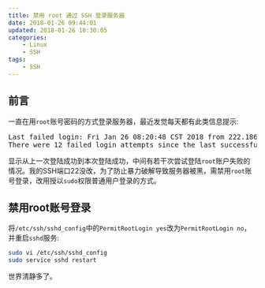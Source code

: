 ```yaml
---
title: 禁用 root 通过 SSH 登录服务器
date: 2018-01-26 09:44:01
updated: 2018-01-26 10:30:05
categories:
    - Linux
    - SSH
tags:
    - SSH
---
```

## 前言
一直在用`root`账号密码的方式登录服务器，最近发觉每天都有此类信息提示:
<pre>
Last failed login: Fri Jan 26 08:20:48 CST 2018 from 222.186.153.139 on ssh:notty
There were 12 failed login attempts since the last successful login.
</pre>

显示从上一次登陆成功到本次登陆成功，中间有若干次尝试登陆`root`账户失败的情况。我的SSH端口22没改，为了防止暴力破解导致服务器被黑，需禁用`root`账号登录，改用授以`sudo`权限普通用户登录的方式。

## 禁用root账号登录
将`/etc/ssh/sshd_config`中的`PermitRootLogin yes`改为`PermitRootLogin no`，并重启`sshd`服务:
``` bash
sudo vi /etc/ssh/sshd_config
sudo service sshd restart
```
世界清静多了。